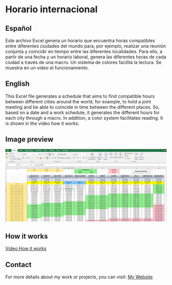 # Horario internacional
## Español
Este archivo Excel genera un horario que encuentra horas compatibles entre diferentes ciudades del mundo para, por ejemplo, realizar una reunión conjunta y coincidir en tiempo entre las diferentes localidades.
Para ello, a partir de una fecha y un horario laboral, genera las diferentes horas de cada ciudad a través de una macro. Un sistema de colores facilita la lectura.
Se muestra en un vídeo el funcionamiento.

## English
This Excel file generates a schedule that aims to find compatible hours between different cities around the world, for example, to hold a joint meeting and be able to coincide in time between the different places.
So, based on a date and a work schedule, it generates the different hours for each city through a macro. In addition, a color system facilitates reading.
It is shown in the video how it works.

## Image preview
![Preview](https://raw.githubusercontent.com/isromar/excel/main/horario-internacional/preview.jpg)

## How it works
[Video How it works](https://youtu.be/mYfHo7veCEA)

## Contact

For more details about my work or projects, you can visit:
[My Website](https://www.isabelrodenas.es)
